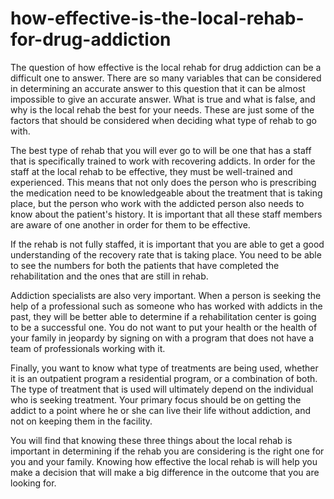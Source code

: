 # how-effective-is-the-local-rehab-for-drug-addiction
The question of how effective is the local rehab for drug addiction can be a difficult one to answer. There are so many variables that can be considered in determining an accurate answer to this question that it can be almost impossible to give an accurate answer. What is true and what is false, and why is the local rehab the best for your needs. These are just some of the factors that should be considered when deciding what type of rehab to go with.

The best type of rehab that you will ever go to will be one that has a staff that is specifically trained to work with recovering addicts. In order for the staff at the local rehab to be effective, they must be well-trained and experienced. This means that not only does the person who is prescribing the medication need to be knowledgeable about the treatment that is taking place, but the person who work with the addicted person also needs to know about the patient's history. It is important that all these staff members are aware of one another in order for them to be effective.

If the rehab is not fully staffed, it is important that you are able to get a good understanding of the recovery rate that is taking place. You need to be able to see the numbers for both the patients that have completed the rehabilitation and the ones that are still in rehab.

Addiction specialists are also very important. When a person is seeking the help of a professional such as someone who has worked with addicts in the past, they will be better able to determine if a rehabilitation center is going to be a successful one. You do not want to put your health or the health of your family in jeopardy by signing on with a program that does not have a team of professionals working with it.

Finally, you want to know what type of treatments are being used, whether it is an outpatient program a residential program, or a combination of both. The type of treatment that is used will ultimately depend on the individual who is seeking treatment. Your primary focus should be on getting the addict to a point where he or she can live their life without addiction, and not on keeping them in the facility.

You will find that knowing these three things about the local rehab is important in determining if the rehab you are considering is the right one for you and your family. Knowing how effective the local rehab is will help you make a decision that will make a big difference in the outcome that you are looking for.
